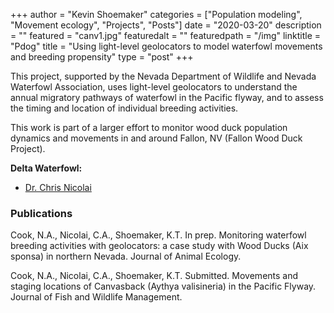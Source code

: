 +++
author = "Kevin Shoemaker"
categories = ["Population modeling", "Movement ecology", "Projects", "Posts"]
date = "2020-03-20"
description = ""
featured = "canv1.jpg"
featuredalt = ""
featuredpath = "/img"
linktitle = "Pdog"
title = "Using light-level geolocators to model waterfowl movements and breeding propensity"
type = "post"
+++

This project, supported by the Nevada Department of Wildlife and Nevada Waterfowl Association, uses light-level geolocators to understand the annual migratory pathways of waterfowl in the Pacific flyway, and to assess the timing and location of individual breeding activities.   

This work is part of a larger effort to monitor wood duck population dynamics and movements in and around Fallon, NV (Fallon Wood Duck Project).

**Delta Waterfowl:**    
* [Dr. Chris Nicolai](https://deltawaterfowl.org/staff/)    


### Publications

Cook, N.A., Nicolai, C.A., Shoemaker, K.T. In prep. Monitoring waterfowl breeding activities with geolocators: a case study with Wood Ducks (Aix sponsa) in northern Nevada. Journal of Animal Ecology.

Cook, N.A., Nicolai, C.A., Shoemaker, K.T. Submitted. Movements and staging locations of Canvasback (Aythya valisineria) in the Pacific Flyway. Journal of Fish and Wildlife Management.
